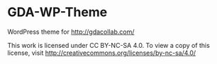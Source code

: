 # GDA-WP-Theme
WordPress theme for http://gdacollab.com/



This work is licensed under CC BY-NC-SA 4.0. To view a copy of this license, visit http://creativecommons.org/licenses/by-nc-sa/4.0/
